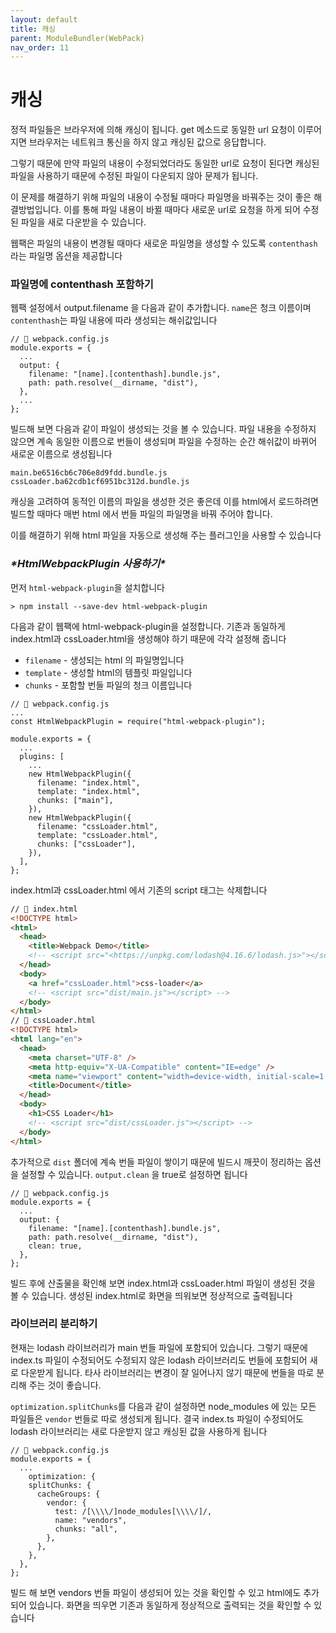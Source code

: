 ```yaml
---
layout: default
title: 캐싱
parent: ModuleBundler(WebPack)
nav_order: 11
---
```


# 캐싱

정적 파일들은 브라우저에 의해 캐싱이 됩니다. get 메소드로 동일한 url 요청이 이루어 지면 브라우저는 네트워크 통신을 하지 않고 캐싱된 값으로 응답합니다.

그렇기 때문에 만약 파일의 내용이 수정되었더라도 동일한 url로 요청이 된다면 캐싱된 파일을 사용하기 때문에 수정된 파일이 다운되지 않아 문제가 됩니다.

이 문제를 해결하기 위해 파일의 내용이 수정될 때마다 파일명을 바꿔주는 것이 좋은 해결방법입니다. 이를 통해 파일 내용이 바뀔 때마다 새로운 url로 요청을 하게 되어 수정된 파일을 새로 다운받을 수 있습니다.

웹팩은 파일의 내용이 변경될 때마다 새로운 파일명을 생성할 수 있도록 `contenthash` 라는 파일명 옵션을 제공합니다

### 파일명에 contenthash 포함하기

웹팩 설정에서 output.filename 을 다음과 같이 추가합니다. `name`은 청크 이름이며 `contenthash`는 파일 내용에 따라 생성되는 해쉬값입니다

```tsx
// 📁 webpack.config.js
module.exports = {
  ...
  output: {
    filename: "[name].[contenthash].bundle.js",
    path: path.resolve(__dirname, "dist"),
  },
  ...
};
```

빌드해 보면 다음과 같이 파일이 생성되는 것을 볼 수 있습니다. 파일 내용을 수정하지 않으면 계속 동일한 이름으로 번들이 생성되며 파일을 수정하는 순간 해쉬값이 바뀌어 새로운 이름으로 생성됩니다

```tsx
main.be6516cb6c706e8d9fdd.bundle.js
cssLoader.ba62cdb1cf6951bc312d.bundle.js
```

캐싱을 고려하여 동적인 이름의 파일을 생성한 것은 좋은데 이를 html에서 로드하려면 빌드할 때마다 매번 html 에서 번들 파일의 파일명을 바꿔 주어야 합니다.

이를 해결하기 위해 html 파일을 자동으로 생성해 주는 플러그인을 사용할 수 있습니다

### ***\*HtmlWebpackPlugin 사용하기\****

먼저 `html-webpack-plugin`을 설치합니다

```tsx
> npm install --save-dev html-webpack-plugin
```

다음과 같이 웹팩에 html-webpack-plugin을 설정합니다. 기존과 동일하게 index.html과 cssLoader.html을 생성해야 하기 때문에 각각 설정해 줍니다

- `filename` - 생성되는 html 의 파일명입니다
- `template` - 생성할 html의 템플릿 파일입니다
- `chunks` - 포함할 번들 파일의 청크 이름입니다

```tsx
// 📁 webpack.config.js
...
const HtmlWebpackPlugin = require("html-webpack-plugin");

module.exports = {
  ...
  plugins: [
    ...
    new HtmlWebpackPlugin({
      filename: "index.html",
      template: "index.html",
      chunks: ["main"],
    }),
    new HtmlWebpackPlugin({
      filename: "cssLoader.html",
      template: "cssLoader.html",
      chunks: ["cssLoader"],
    }),
  ],
};
```

index.html과 cssLoader.html 에서 기존의 script 태그는 삭제합니다

```html
// 📁 index.html
<!DOCTYPE html>
<html>
  <head>
    <title>Webpack Demo</title>
    <!-- <script src="<https://unpkg.com/lodash@4.16.6/lodash.js>"></script> -->
  </head>
  <body>
    <a href="cssLoader.html">css-loader</a>
    <!-- <script src="dist/main.js"></script> -->
  </body>
</html>
// 📁 cssLoader.html
<!DOCTYPE html>
<html lang="en">
  <head>
    <meta charset="UTF-8" />
    <meta http-equiv="X-UA-Compatible" content="IE=edge" />
    <meta name="viewport" content="width=device-width, initial-scale=1.0" />
    <title>Document</title>
  </head>
  <body>
    <h1>CSS Loader</h1>
    <!-- <script src="dist/cssLoader.js"></script> -->
  </body>
</html>
```

추가적으로 `dist` 폴더에 계속 번들 파일이 쌓이기 때문에 빌드시 깨끗이 정리하는 옵션을 설정할 수 있습니다. `output.clean` 을 true로 설정하면 됩니다

```tsx
// 📁 webpack.config.js
module.exports = {
  ...
  output: {
    filename: "[name].[contenthash].bundle.js",
    path: path.resolve(__dirname, "dist"),
    clean: true,
  },
};
```

빌드 후에 산출물을 확인해 보면 index.html과 cssLoader.html 파일이 생성된 것을 볼 수 있습니다. 생성된 index.html로 화면을 띄워보면 정상적으로 출력됩니다

### 라이브러리 분리하기

현재는 lodash 라이브러리가 main 번들 파일에 포함되어 있습니다. 그렇기 때문에 index.ts 파일이 수정되어도 수정되지 않은 lodash 라이브러리도 번들에 포함되어 새로 다운받게 됩니다. 타사 라이브러리는 변경이 잘 일어나지 않기 때문에 번들을 따로 분리해 주는 것이 좋습니다.

`optimization.splitChunks`를 다음과 같이 설정하면 node_modules 에 있는 모든 파일들은 `vendor` 번들로 따로 생성되게 됩니다. 결국 index.ts 파일이 수정되어도 lodash 라이브러리는 새로 다운받지 않고 캐싱된 값을 사용하게 됩니다

```tsx
// 📁 webpack.config.js
module.exports = {
  ...
	optimization: {
    splitChunks: {
      cacheGroups: {
        vendor: {
          test: /[\\\\/]node_modules[\\\\/]/,
          name: "vendors",
          chunks: "all",
        },
      },
    },
  },
};
```

빌드 해 보면 vendors 번들 파일이 생성되어 있는 것을 확인할 수 있고 html에도 추가되어 있습니다. 화면을 띄우면 기존과 동일하게 정상적으로 출력되는 것을 확인할 수 있습니다